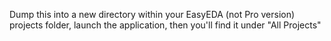 Dump this into a new directory within your EasyEDA (not Pro version) projects folder, launch the application, then you'll find it under "All Projects"